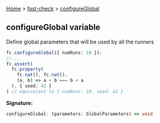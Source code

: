 [Home](/) &gt; [fast-check](../fast-check.md) &gt; [configureGlobal](configureGlobal.md)

## configureGlobal variable

Define global parameters that will be used by all the runners

```typescript
fc.configureGlobal({ numRuns: 10 });
//...
fc.assert(
  fc.property(
    fc.nat(), fc.nat(),
    (a, b) => a + b === b + a
  ), { seed: 42 }
) // equivalent to { numRuns: 10, seed: 42 }

```

<b>Signature:</b>

```typescript
configureGlobal: (parameters: GlobalParameters) => void
```
